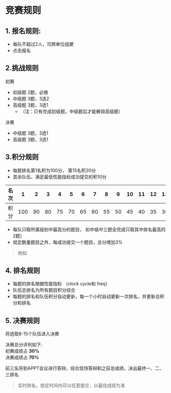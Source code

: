 # 竞赛规则

## **1. 报名规则**: 
+ 每队不超过2人，可跨单位组建  
+ 点击报名
  
## **2.挑战规则**
初赛
+ 初级题 2题，必做
+ 中级题 3题，3选2
+ 高级题 3题，3选1
  + （注：只有完成初级题，中级题后才能解锁高级题）
  
决赛

+ 中级题 3题，3选1
+ 高级题 3题，3选1

## **3.积分规则**
+ 每题排名第1名积为100分， 第15名积20分
+ 其余队伍，满足最低性能指标成功提交的积10分

| 名次 | 1 | 2 | 3 | 4 | 5 |6 | 7 | 8 | 9 | 10 | 11 | 12 | 13 | 14 | 15 | 提交 |
|:---:|:--:|:--:|:--:|:--:|:--:|:--:|:--:|:--:|:--:|:--:|:--:|:--:|:--:|:--:|:--:|:--:|
| 积分 | 100 | 90 | 80 | 75 | 70 | 65 | 60 | 55 | 50 | 45 | 40 | 35 | 30 | 25 | 20 | 10 |

+ 每队只取所属级别中最高分的题目， 如中级中三题全完成只取其中排名最高的2题）
+ 规定数量题目之外，每成功提交一个题目，总分增加3%

> 例如
## **4. 排名规则**
+ 每题的排名根据性能指标 （clock cycle和 freq）
+ 队伍总排名为所有题目积分综合
+ 每题的排名和队伍积分自动更新，每一个小时自动更新一次排名，并更新总积分和排名

## **5. 决赛规则**  

将选取8-15个队伍进入决赛

决赛总分评判如下:    
初赛成绩占   **30%**    
决赛成绩占   **70%**    

前三名将到APPT会议进行答辩，综合现场答辩和之前总成绩，决出最终一、二、三排名

>实时排名，规定时间内可以任意提交，以最佳成绩为准
 